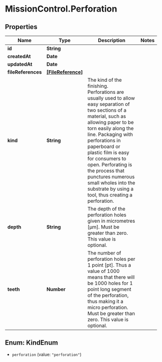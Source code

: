 # MissionControl.Perforation

## Properties
Name | Type | Description | Notes
------------ | ------------- | ------------- | -------------
**id** | **String** |  | 
**createdAt** | **Date** |  | 
**updatedAt** | **Date** |  | 
**fileReferences** | [**[FileReference]**](FileReference.md) |  | 
**kind** | **String** | The kind of the finishing. Perforations are usually used to allow easy separation of two sections of a material, such as allowing paper to be torn easily along the line. Packaging with perforations in paperboard or plastic film is easy for consumers to open. Perforating is the process that punctures numerous small wholes into the substrate by using a tool, thus creating a perforation. | 
**depth** | **String** | The depth of the perforation holes given in micrometres [μm]. Must be greater than zero. This value is optional. | 
**teeth** | **Number** | The number of perforation holes per 1 point [pt]. Thus a value of 1000 means that there will be 1000 holes for 1 point long segment of the perforation, thus making it a micro perforation. Must be greater than zero. This value is optional. | 

<a name="KindEnum"></a>
## Enum: KindEnum

* `perforation` (value: `"perforation"`)

